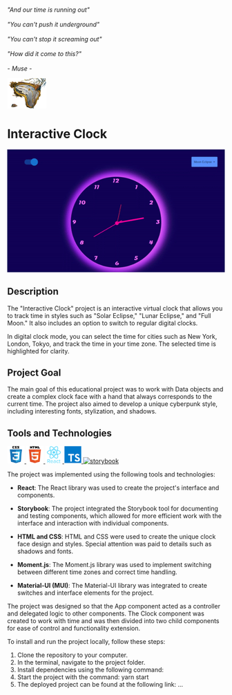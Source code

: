 <br> _"And our time is running out"_</br>
<br> _"You can't push it underground"_</br>
<br> _"You can't stop it screaming out"_</br>
<br> _"How did it come to this?"_</br>
         <br>_- Muse -_</br>


<img src="Dali.png" alt="Steve" width="90" height="70">

# Interactive Clock

![Project Demo](Clock.gif)

## Description
The "Interactive Clock" project is an interactive virtual clock that allows you to track time in styles such as "Solar Eclipse," "Lunar Eclipse," and "Full Moon." It also includes an option to switch to regular digital clocks.

In digital clock mode, you can select the time for cities such as New York, London, Tokyo, and track the time in your time zone. The selected time is highlighted for clarity.

## Project Goal
The main goal of this educational project was to work with Data objects and create a complex clock face with a hand that always corresponds to the current time. The project also aimed to develop a unique cyberpunk style, including interesting fonts, stylization, and shadows.

## Tools and Technologies

<p align="left"> <a href="https://www.w3schools.com/css/" target="_blank" rel="noreferrer"> <img src="https://raw.githubusercontent.com/devicons/devicon/master/icons/css3/css3-original-wordmark.svg" alt="css3" width="40" height="40"/> </a> <a href="https://www.w3.org/html/" target="_blank" rel="noreferrer"> <img src="https://raw.githubusercontent.com/devicons/devicon/master/icons/html5/html5-original-wordmark.svg" alt="html5" width="40" height="40"/> </a> <a href="https://reactjs.org/" target="_blank" rel="noreferrer"> <img src="https://raw.githubusercontent.com/devicons/devicon/master/icons/react/react-original-wordmark.svg" alt="react" width="40" height="40"/> </a> <a href="https://www.typescriptlang.org/" target="_blank" rel="noreferrer"> <img src="https://raw.githubusercontent.com/devicons/devicon/master/icons/typescript/typescript-original.svg" alt="typescript" width="40" height="40"/><a href="https://storybook.js.org/" target="_blank" rel="noreferrer">  <img src= "https://cdn.jsdelivr.net/gh/storybookjs/brand@main/badge/badge-storybook.svg" alt="storybook",  width="100" height="40"/> </a>
</a> </p>


The project was implemented using the following tools and technologies:

- **React**: The React library was used to create the project's interface and components.

- **Storybook**: The project integrated the Storybook tool for documenting and testing components, which allowed for more efficient work with the interface and interaction with individual components.

- **HTML and CSS**: HTML and CSS were used to create the unique clock face design and styles. Special attention was paid to details such as shadows and fonts.

- **Moment.js**: The Moment.js library was used to implement switching between different time zones and correct time handling.

- **Material-UI (MUI)**: The Material-UI library was integrated to create switches and interface elements for the project.

The project was designed so that the App component acted as a controller and delegated logic to other components. The Clock component was created to work with time and was then divided into two child components for ease of control and functionality extension.    

To install and run the project locally, follow these steps:

1. Clone the repository to your computer.
2. In the terminal, navigate to the project folder.
3. Install dependencies using the following command:
4. Start the project with the command: yarn start
5. The deployed project can be found at the following link: ...                                                                           
